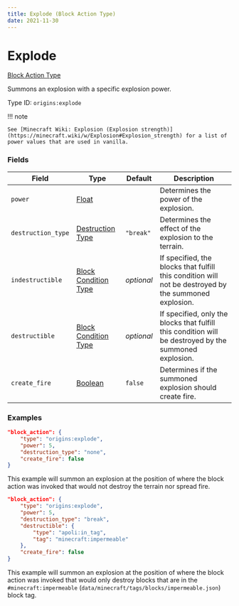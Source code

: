 ```yaml
---
title: Explode (Block Action Type)
date: 2021-11-30
---
```


# Explode

[Block Action Type](../block_action_types.md)

Summons an explosion with a specific explosion power.

Type ID: `origins:explode`

!!! note

    See [Minecraft Wiki: Explosion (Explosion strength)](https://minecraft.wiki/w/Explosion#Explosion_strength) for a list of power values that are used in vanilla.


### Fields

Field | Type | Default | Description
------|------|---------|-------------
`power` | [Float](../data_types/float.md) | | Determines the power of the explosion.
`destruction_type` | [Destruction Type](../data_types/destruction_type.md) | `"break"` | Determines the effect of the explosion to the terrain.
`indestructible` | [Block Condition Type](../block_condition_types.md) | _optional_ | If specified, the blocks that fulfill this condition will not be destroyed by the summoned explosion.
`destructible` | [Block Condition Type](../block_condition_types.md) | _optional_ | If specified, only the blocks that fulfill this condition will be destroyed by the summoned explosion.
`create_fire` | [Boolean](../data_types/boolean.md) | `false` | Determines if the summoned explosion should create fire.


### Examples

```json
"block_action": {
    "type": "origins:explode",
    "power": 5,
    "destruction_type": "none",
    "create_fire": false
}
```

This example will summon an explosion at the position of where the block action was invoked that would not destroy the terrain nor spread fire.
<br>


```json
"block_action": {
    "type": "origins:explode",
    "power": 5,
    "destruction_type": "break",
    "destructible": {
        "type": "apoli:in_tag",
        "tag": "minecraft:impermeable"
    },
    "create_fire": false
}
```

This example will summon an explosion at the position of where the block action was invoked that would only destroy blocks that are in the `#minecraft:impermeable` (`data/minecraft/tags/blocks/impermeable.json`) block tag.
